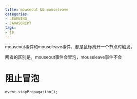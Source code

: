 ```yaml
---
title: mouseout && mouseleave
categories: 
- LEARNING
- JAVASCRIPT
tags:
- js
---
```


mouseout事件和mouseleave事件，都是鼠标离开一个节点时触发。

两者的区别是，mouseout事件会冒泡，mouseleave事件不会

# 阻止冒泡

```
event.stopPropagation();
```